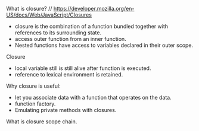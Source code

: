 What is closure?
// https://developer.mozilla.org/en-US/docs/Web/JavaScript/Closures

- closure is the combination of a function bundled together with references to its surrounding state.
- access outer function from an inner function.
- Nested functions have access to variables declared in their outer scope.

Closure
- local variable still is still alive after function is executed.
- reference to lexical environment is retained.

Why closure is useful:
- let you associate data with a function that operates on the data.
- function factory.
- Emulating private methods with closures.

What is closure scope chain.